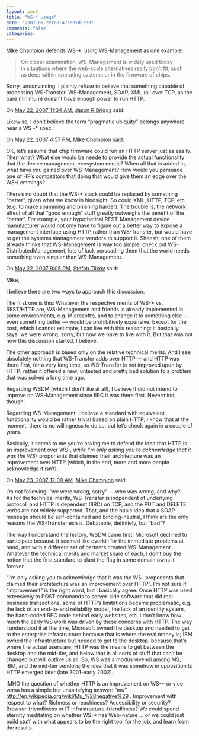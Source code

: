 ```yaml
---
layout: post
title: "WS-* Usage"
date: "2007-05-22T08:47:00+01:00"
comments: false
categories: 
---
```


<p><a href="http://blogs.msdn.com/mikechampion/archive/2007/05/21/ws-and-the-hype-cycle.aspx">Mike Champion</a> defends WS-*, using WS-Management as one example:</p>

<blockquote>
<p>On closer examination,&#160;WS-Management is widely used today in&#160;situations where the web-scale alternatives&#160;really don&#8217;t fit, such as&#160;deep within operating systems or in the firmware of chips.</p>
</blockquote>

<p>Sorry, unconvincing. I plainly refuse to believe that something capable of processing WS-Transfer, WS-Management, SOAP, XML (all over TCP, as the bare minimum) doesn&#8217;t have enough power to run HTTP.</p>

<section class="comments">



<div class="comment" id="comment-1312">
On <a href="#comment-1312" title="Permalink to this comment">May 22, 2007 11:34 AM</a>, <a href="http://www.briggs.net.nz/log" title="http://www.briggs.net.nz/log" rel="nofollow">Jason R Briggs</a>
said:
<p>Likewise, I don&#8217;t believe the term &#8220;pragmatic ubiquity&#8221; belongs anywhere near a WS -* spec.</p>


<div class="comment" id="comment-1313">
On <a href="#comment-1313" title="Permalink to this comment">May 22, 2007  4:57 PM</a>, <a href="http://blogs.msdn.com/mikechampion" title="http://blogs.msdn.com/mikechampion" rel="nofollow">Mike Champion</a>
said:
<p>OK, let&#8217;s assume that chip firmware could run an HTTP server just as easily.  Then what?  What else would be neede to provide the actual functionality that the device management ecosystem needs?  When all that is added in, what have you gained over WS-Management? How would you persuade one of HP&#8217;s competitors that doing that would give them an edge over the WS-Lemmings?</p>

<p>There&#8217;s no doubt that the WS-* stack could be replaced by something &#8220;better&#8221;, given what we know in hindsight.  So could XML, HTTP, TCP, etc. (e.g. to make spamming and phishing harder). The trouble is, the network effect of all that &#8220;good enough&#8221; stuff greatly outweighs the benefit of the &#8220;better&#8221;. For example, your hypothetical REST-Management device manufacturer would not only have to figure out a better way to expose a management interface using HTTP rather than WS-Transfer, but would have to get the systems management vendors to support it.  Sheesh, one of them already thinks that WS-Management is way too simple; check out WS-DistributedManagement, lots of luck persuading them that the world needs something even simpler than WS-Management.</p>


<div class="comment" id="comment-1314">
On <a href="#comment-1314" title="Permalink to this comment">May 22, 2007  9:05 PM</a>, <a href="/en/staff/st/">Stefan Tilkov</a>
said:
<p>Mike, </p>

<p>I believe there are two ways to approach this discussion.</p>

<p>The first one is this: Whatever the respective merits of WS-* vs. REST/HTTP are, WS-Management and friends is already implemented in some environments, e.g. Microsoft&#8217;s, and to change it to something else &#8212; even something better &#8212; would be prohibitively expensive. Except for the cost, which I cannot estimate, I can live with this reasoning: it basically says: we were wrong, sorry, but now we have to live with it. But that was not how this discussion started, I believe.</p>

<p>The other approach is based only on the relative technical merits. And I see absolutely nothing that WS-Transfer adds over HTTP &#8212; and HTTP was there first, for a very long time, so WS-Transfer is not improved upon by HTTP; rather it offered a new, untested and pretty bad solution to a problem that was solved a long time ago.</p>

<p>Regarding WSDM (which I don&#8217;t like at all), I believe it did not intend to improve on WS-Management since IIRC it was there first. Nevermind, though. </p>

<p>Regarding WS-Management, I believe a standard with equivalent functionality would be rather trivial based on plain HTTP; I know that at the moment, there is no willingness to do so, but let&#8217;s check again in a couple of years.</p>

<p>Basically, it seems to me you&#8217;re asking me to defend the idea that HTTP is an improvement over WS-<em>, while I&#8217;m only asking you to acknowledge that it was the WS-</em> proponents that claimed their architecture was an improvement over HTTP (which, in the end, more and more people acknowledge it isn&#8217;t).</p>


<div class="comment" id="comment-1315">
On <a href="#comment-1315" title="Permalink to this comment">May 23, 2007 12:09 AM</a>, <a href="http://blogs.msdn.com/mikechampion" title="http://blogs.msdn.com/mikechampion" rel="nofollow">Mike Champion</a>
said:
<p>I&#8217;m not following.  &#8220;we were wrong, sorry&#8221; &#8212; who was wrong, and why? <br />
As for the technical merits, WS-Transfer is indpendent of underlying protocol, and HTTP is dependent (IIRC) on TCP, and the PUT and DELETE verbs are not widely supported.  That, and the basic idea that a SOAP message should be self-contained and binding-neutral, I think are the only reasons the WS-Transfer exists.  Debatable, definitely, but &#8220;bad&#8221;?  </p>

<p>The way I understand the history, WSDM came first; Microsoft declined to participate because it seemed like overkill for the immediate problems at hand, and with a different set of partners created WS-Management.  Whatever the technical merits and market share of each, I don&#8217;t buy the notion that the first standard to plant the flag in some domain owns it forever.  </p>

<p>&#8220;I’m only asking you to acknowledge that it was the WS- proponents that claimed their architecture was an improvement over HTTP&#8221;.  I&#8217;m not sure if &#8220;improvement&#8221; is the right word, but I basically agree: Once HTTP was used extensively to POST commands to server-side software that did real business transactions, some of HTTP&#8217;s limitations became problematic, e.g. the lack of an end-to-end reliability model, the lack of an identity system, the hand-coded RPC code behind early websites, etc. I don&#8217;t know how much the early WS work was driven by these concerns with HTTP.  The way I understood it at the time, Microsoft owned the desktop and needed to get to the enterprise infrastructure because that is where the real money is; IBM owned the infrastructure but needed to get to the desktop, because that&#8217;s where the actual users are; HTTP was the means to get between the desktop and the mid-tier, and below that is all sorts of stuff that can&#8217;t be changed but will outlive us all.  So, WS was a modus vivendi among MS, IBM, and the mid-tier vendors; the idea that it was somehow in opposition to HTTP emerged later (late 2001-early 2002).</p>

<p>IMHO the question of whether HTTP is an improvement on WS-* or vice versa has a simple but unsatisfying answer: &#8220;mu&#8221; <a href="http://en.wikipedia.org/wiki/Mu_%28negative%29" rel="nofollow" /><a href="http://en.wikipedia.org/wiki/Mu_%28negative%29" rel="nofollow">http://en.wikipedia.org/wiki/Mu_%28negative%29</a> .  Improvement with respect to what?  Richness or reachiness?  Accessibility or security?  Browser-friendliness or IT infrastructure-friendliness?  We could spend eternity meditating on whether WS-* has Web-nature &#8230; or we could just build stuff with what appears to be the right tool for the job, and learn from the results.</p>


</section>

